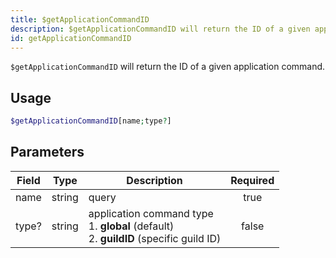 ```yaml
---
title: $getApplicationCommandID
description: $getApplicationCommandID will return the ID of a given application command.
id: getApplicationCommandID
---
```


`$getApplicationCommandID` will return the ID of a given application command.

## Usage

```php
$getApplicationCommandID[name;type?]
```

## Parameters

| Field | Type   | Description                                                                                       | Required |
|-------|--------|---------------------------------------------------------------------------------------------------|:--------:|
| name  | string | query                                                                                             |   true   |
| type? | string | application command type <br /> 1. **global** (default) <br /> 2. **guildID** (specific guild ID) |  false   |